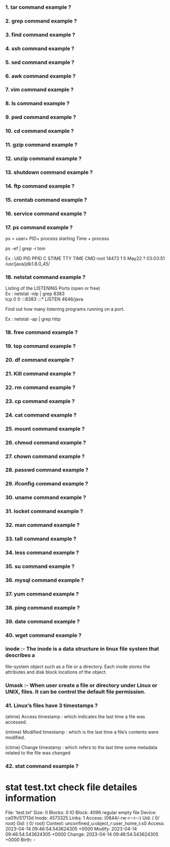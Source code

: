 ### 1. tar command example ?
### 2. grep command example ?
### 3. find command example ?
### 4. ssh command example ?
### 5. sed command example ?
### 6. awk command example ?
### 7. vim command example ?
### 8. ls command example ?
### 9. pwd command example ?
### 10. cd command example ?
### 11. gzip command example ?
### 12. unzip command example ?
### 13. shutdown command example ?
### 14. ftp command example ?
### 15. crontab command example ?
### 16. service command example ?
### 17. ps command example ?
 ps =   user+ PID+  process starting Time + process
 
 ps -ef | grep -i tom 
 
 Ex :     UID        PID    PPID  C   STIME  TTY          TIME       CMD
          root     14473     1    5   May22  ?        03:03:51       /usr/java/jdk1.8.0_45/
### 18. netstat command example ?
Listing of the LISTENING Ports (open or free)	   
Ex :  netstat -nlp  | grep 8383  
      tcp        0      0 :::8383                     :::*                        LISTEN      4646/java 

 Find out how many listening programs running on a port.
 
 Ex :   netstat -ap | grep http 

### 18. free command example ?
### 19. top command example ?
### 20. df command example ?
### 21. Kill command example ?
### 22. rm command example ?
### 23. cp command example ?
### 24. cat command example ?
### 25. mount command example ?
### 26. chmod command example ?
### 27. chown command example ?
### 28. passwd command example ?
### 29. ifconfig command example ?
### 30. uname command example ?
### 31. locket command example ?
### 32. man command example ?
### 33. tall command example ?
### 34. less command example ?
### 35. su command example ?
### 36. mysql command example ?
### 37. yum command example ?
### 38. ping command example ?
### 39. date command example ?
### 40. wget command example ?
### inode  :-   The inode is a data structure in linux file system that describes a 
file-system object such as a file or a directory. Each inode stores the attributes and disk block
 locations of the object.


### Umask   :-   When user create a file or directory under Linux or UNIX, files. It can be  control the default file permission.

### 41. Linux’s files have 3 timestamps ?

(atime) Access timestamp : which indicates the last time a file was accessed.

(mtime) Modified timestamp : which is the last time a file’s contents were modified.

(ctime) Change timestamp : which refers to the last time some metadata related to the file was changed

### 42. stat command example ?
# stat test.txt                          check  file detailes information
  File: ‘test.txt’
  Size: 0               Blocks: 0          IO Block: 4096   regular empty file
Device: ca01h/51713d    Inode: 4573325     Links: 1
Access: (0644/-rw-r--r--)  Uid: (    0/    root)   Gid: (    0/    root)
Context: unconfined_u:object_r:user_home_t:s0
Access: 2023-04-14 09:46:54.543624305 +0000
Modify: 2023-04-14 09:46:54.543624305 +0000
Change: 2023-04-14 09:46:54.543624305 +0000
 Birth: -


